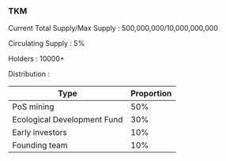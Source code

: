 ### TKM

Current Total Supply/Max Supply : 500,000,000/10,000,000,000

Circulating Supply : 5%

Holders : 10000+

Distribution :

| Type                        | Proportion |
| --------------------------- | ---------- |
| PoS mining                  | 50%        |
| Ecological Development Fund | 30%        |
| Early investors             | 10%        |
| Founding team               | 10%        |

